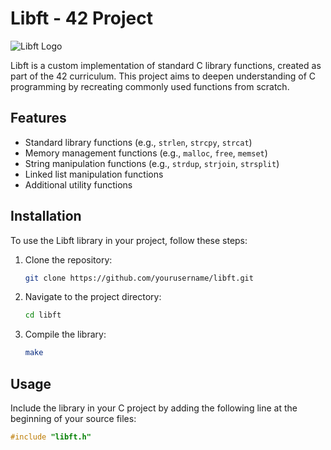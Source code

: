 # Libft - 42 Project

![Libft Logo](https://your-image-url.com/logo.png)

Libft is a custom implementation of standard C library functions, created as part of the 42 curriculum. This project aims to deepen understanding of C programming by recreating commonly used functions from scratch.

## Features

- Standard library functions (e.g., `strlen`, `strcpy`, `strcat`)
- Memory management functions (e.g., `malloc`, `free`, `memset`)
- String manipulation functions (e.g., `strdup`, `strjoin`, `strsplit`)
- Linked list manipulation functions
- Additional utility functions

## Installation

To use the Libft library in your project, follow these steps:

1. Clone the repository:
    ```sh
    git clone https://github.com/yourusername/libft.git
    ```
2. Navigate to the project directory:
    ```sh
    cd libft
    ```
3. Compile the library:
    ```sh
    make
    ```

## Usage

Include the library in your C project by adding the following line at the beginning of your source files:
```c
#include "libft.h"
